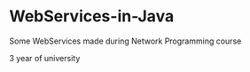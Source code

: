 # WebServices-in-Java
Some WebServices made during Network Programming course

3 year of university
